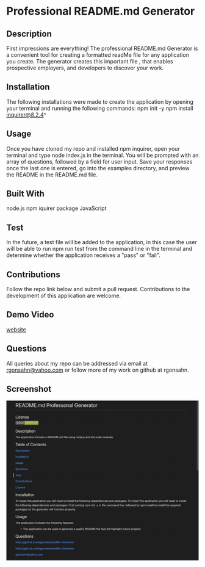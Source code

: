 # Professional README.md Generator 

## Description
First impressions are everything! The professional README.md Generator is a convenient tool for creating a formatted readMe file for any application you create. The generator creates this important file , that enables prospective employers, and developers to discover your work. 

## Installation 
The following installations were made to create the application by opening your terminal and running the following commands:
npm init -y 
npm install inquirer@8.2.4^ 

## Usage
Once you have cloned my repo and installed npm inquirer, open your terminal and type node index.js in the terminal. You will be prompted with an array of questions, followed by a field for user input. Save your responses once the last one is entered, go into the examples directory, and preview the README in the README.md file.

## Built With
node.js
npm iquirer package
JavaScript

## Test
In the future, a test file will be added to the application, in this case the user will be able to run npm run test from the command line in the terminal and determine whether the application receives a "pass" or "fail". 

## Contributions
Follow the repo link below and submit a pull request. Contributions to the development of this application are welcome.

## Demo Video
[website](https://drive.google.com/file/d/1uLZgXlKtXqcEIzOuPpXmDsaBQlIJNBbZ/view)
## Questions 
All queries about my repo can be addressed via email at rgonsahn@yahoo.com or follow more of my work on github at rgonsahn.



## Screenshot 
![READMEGENERATORPHOTO](readMepic.png) 
























